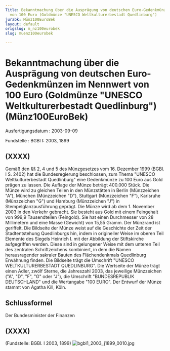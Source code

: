 ```yaml
---
Title: Bekanntmachung über die Ausprägung von deutschen Euro-Gedenkmünzen im Nennwert
  von 100 Euro (Goldmünze "UNESCO Weltkulturerbestadt Quedlinburg")
jurabk: Münz100EuroBek
layout: default
origslug: m_nz100eurobek
slug: muenz100eurobek

---
```


# Bekanntmachung über die Ausprägung von deutschen Euro-Gedenkmünzen im Nennwert von 100 Euro (Goldmünze "UNESCO Weltkulturerbestadt Quedlinburg") (Münz100EuroBek)

Ausfertigungsdatum
:   2003-09-09

Fundstelle
:   BGBl I: 2003, 1899

## (XXXX)

Gemäß den §§ 2, 4 und 5 des Münzgesetzes vom 16. Dezember 1999 (BGBl.
I S. 2402) hat die Bundesregierung beschlossen, zum Thema "UNESCO
Weltkulturerbestadt Quedlinburg" eine Gedenkmünze zu 100 Euro aus Gold
prägen zu lassen.
Die Auflage der Münze beträgt 400.000 Stück. Die Münze wird zu
gleichen Teilen in den Münzstätten in Berlin (Münzzeichen "A"),
München (Münzzeichen "D"), Stuttgart (Münzzeichen "F"), Karlsruhe
(Münzzeichen "G") und Hamburg (Münzzeichen "J") in
Stempelglanzausführung geprägt.
Die Münze wird ab dem 1. November 2003 in den Verkehr gebracht. Sie
besteht aus Gold mit einem Feingehalt von 999,9 Tausendteilen
(Feingold). Sie hat einen Durchmesser von 28 Millimetern und eine
Masse (Gewicht) von 15,55 Gramm. Der Münzrand ist geriffelt.
Die Bildseite der Münze weist auf die Geschichte der Zeit der
Stadtentstehung Quedlinburgs hin, indem in origineller Weise im oberen
Teil Elemente des Siegels Heinrich I. mit der Abbildung der
Stiftskirche aufgegriffen werden. Diese sind in gelungener Weise mit
dem unteren Teil des zentralen Schriftzeichens kombiniert, in dem die
Namen herausragender sakraler Bauten des Flächendenkmals Quedlinburg
Erwähnung finden. Die Bildseite trägt die Umschrift "UNESCO
WELTKULTURERBESTADT QUEDLINBURG".
Die Wertseite der Münze trägt einen Adler, zwölf Sterne, die
Jahreszahl 2003, das jeweilige Münzzeichen ("A", "D", "F", "G" oder
"J"), die Umschrift "BUNDESREPUBLIK DEUTSCHLAND" und die Wertangabe
"100 EURO".
Der Entwurf der Münze stammt von Agatha Kill, Köln.

## Schlussformel

Der Bundesminister der Finanzen

## (XXXX)

(Fundstelle: BGBl. I 2003, 1899)
![bgbl1_2003_j1899_0010.jpg](bgbl1_2003_j1899_0010.jpg)
